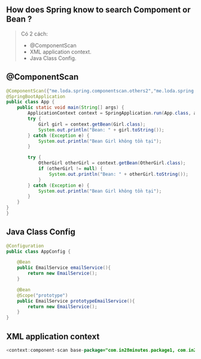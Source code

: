 ## How does Spring know to search Compoment or Bean ?
> Có 2 cách:
> - @ComponentScan
> - XML application context.
> - Java Class Config.

## @ComponentScan
```java
@ComponentScan({"me.loda.spring.componentscan.others2","me.loda.spring.componentscan.others"})
@SpringBootApplication
public class App {
    public static void main(String[] args) {
        ApplicationContext context = SpringApplication.run(App.class, args);
        try {
            Girl girl = context.getBean(Girl.class);
            System.out.println("Bean: " + girl.toString());
        } catch (Exception e) {
            System.out.println("Bean Girl không tồn tại");
        }

        try {
            OtherGirl otherGirl = context.getBean(OtherGirl.class);
            if (otherGirl != null) {
                System.out.println("Bean: " + otherGirl.toString());
            }
        } catch (Exception e) {
            System.out.println("Bean Girl không tồn tại");
        }
    }
}
}
```

## Java Class Config
```java
@Configuration
public class AppConfig {

    @Bean
    public EmailService emailService(){
        return new EmailService();
    }

    @Bean
    @Scope("prototype")
    public EmailService prototypeEmailService(){
        return new EmailService();
    }
}
```

## XML application context
```java
<context:component-scan base-package="com.in28minutes.package1, com.in28minutes.package2" />
```